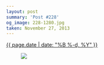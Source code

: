 ```yaml
---
layout: post
summary: 'Post #228'
og_image: 228-1280.jpg
taken: November 27, 2013
---
```


<div class="post">
 <time>
  <a href="/228">
   {{ page.date | date: "%B %-d, %Y" }}
  </a>
 </time>
 <a href="/228">
  <figure data-taken="11/27/2013">
   <img sizes="(min-width: 700px) 50vw, calc(100vw - 2rem)" src="{{ site.assets_url }}/228-640.jpg" srcset="{{ site.assets_url }}/228-1280.jpg 1280w, {{ site.assets_url }}/228-960.jpg 960w, {{ site.assets_url }}/228-640.jpg 640w, {{ site.assets_url }}/228-320.jpg 320w"/>
  </figure>
 </a>
</div>
